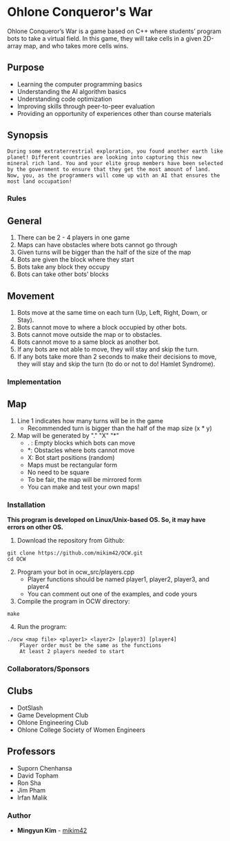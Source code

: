 # Ohlone Conqueror's War
Ohlone Conqueror’s War is a game based on C++ where students’ program bots to take a virtual field. In this game, they will take cells in a given 2D-array map, and who takes more cells wins.

## Purpose
* Learning the computer programming basics
* Understanding the AI algorithm basics
* Understanding code optimization
* Improving skills through peer-to-peer evaluation
* Providing an opportunity of experiences other than course materials

## Synopsis
```
During some extraterrestrial exploration, you found another earth like planet! Different countries are looking into capturing this new mineral rich land. You and your elite group members have been selected by the government to ensure that they get the most amount of land. Now, you, as the programmers will come up with an AI that ensures the most land occupation!
```
### Rules
## General
1. There can be 2 - 4 players in one game
2. Maps can have obstacles where bots cannot go through
3. Given turns will be bigger than the half of the size of the map
4. Bots are given the block where they start
5. Bots take any block they occupy
6. Bots can take other bots’ blocks

## Movement
1. Bots move at the same time on each turn (Up, Left, Right, Down, or Stay).
2. Bots cannot move to where a block occupied by other bots.
3. Bots cannot move outside the map or to obstacles.
4. Bots cannot move to a same block as another bot.
5. If any bots are not able to move, they will stay and skip the turn.
6. If any bots take more than 2 seconds to make their decisions to move, they will stay and skip the turn (to do or not to do! Hamlet Syndrome).

### Implementation
## Map
1. Line 1 indicates how many turns will be in the game
	- Recommended turn is bigger than the half of the map size (x * y)
2. Map will be generated by "." "X" "*"
	- . : Empty blocks which bots can move
	- *: Obstacles where bots cannot move
	- X: Bot start positions (random)
	- Maps must be rectangular form
	- No need to be square
	- To be fair, the map will be mirrored form
	- You can make and test your own maps!


### Installation
**This program is developed on Linux/Unix-based OS. So, it may have errors on other OS.**

1. Download the repository from Github:
```
git clone https://github.com/mikim42/OCW.git
cd OCW
```
2. Program your bot in ocw_src/players.cpp
	- Player functions should be named player1, player2, player3, and player4
	- You can comment out one of the examples, and code yours
3. Compile the program in OCW directory:
```
make
```
4. Run the program:
```
./ocw <map file> <player1> <layer2> [player3] [player4]
	Player order must be the same as the functions
	At least 2 players needed to start
```

### Collaborators/Sponsors
## Clubs
- DotSlash
- Game Development Club
- Ohlone Engineering Club
- Ohlone College Society of Women Engineers

## Professors
- Suporn Chenhansa
- David Topham
- Ron Sha
- Jim Pham
- Irfan Malik

### Author
* **Mingyun Kim** - [mikim42](https://github.com/mikim42)
